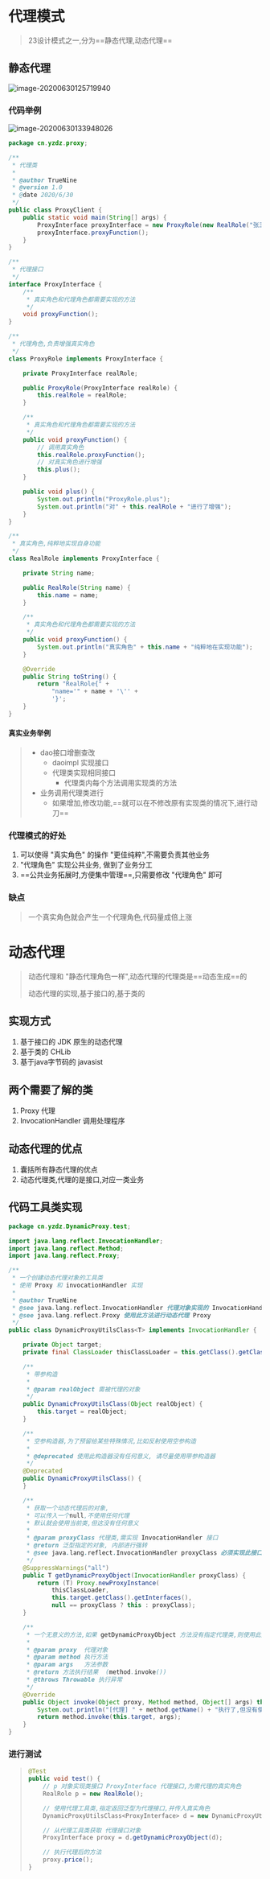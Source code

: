 # 代理模式

>   23设计模式之一,分为==静态代理,动态代理==

## 静态代理

![image-20200630125719940](../img/%E4%BB%A3%E7%90%86%E6%A8%A1%E5%BC%8F/image-20200630125719940.png)

### 代码举例

![image-20200630133948026](../img/%E4%BB%A3%E7%90%86%E6%A8%A1%E5%BC%8F/image-20200630133948026.png)

```java
package cn.yzdz.proxy;

/**
 * 代理类
 *
 * @author TrueNine
 * @version 1.0
 * @date 2020/6/30
 */
public class ProxyClient {
    public static void main(String[] args) {
        ProxyInterface proxyInterface = new ProxyRole(new RealRole("张三"));
        proxyInterface.proxyFunction();
    }
}

/**
 * 代理接口
 */
interface ProxyInterface {
    /**
     * 真实角色和代理角色都需要实现的方法
     */
    void proxyFunction();
}

/**
 * 代理角色,负责增强真实角色
 */
class ProxyRole implements ProxyInterface {

    private ProxyInterface realRole;

    public ProxyRole(ProxyInterface realRole) {
        this.realRole = realRole;
    }

    /**
     * 真实角色和代理角色都需要实现的方法
     */
    public void proxyFunction() {
        // 调用真实角色
        this.realRole.proxyFunction();
        // 对真实角色进行增强
        this.plus();
    }

    public void plus() {
        System.out.println("ProxyRole.plus");
        System.out.println("对" + this.realRole + "进行了增强");
    }
}

/**
 * 真实角色,纯粹地实现自身功能
 */
class RealRole implements ProxyInterface {

    private String name;

    public RealRole(String name) {
        this.name = name;
    }

    /**
     * 真实角色和代理角色都需要实现的方法
     */
    public void proxyFunction() {
        System.out.println("真实角色" + this.name + "纯粹地在实现功能");
    }

    @Override
    public String toString() {
        return "RealRole{" +
            "name='" + name + '\'' +
            '}';
    }
}
```

#### 真实业务举例

>   *   dao接口增删查改
>       *   daoimpl 实现接口
>       *   代理类实现相同接口
>           *   代理类内每个方法调用实现类的方法
>   *   业务调用代理类进行
>       *   如果增加,修改功能,==就可以在不修改原有实现类的情况下,进行动刀==

### 代理模式的好处

1.  可以使得 "真实角色" 的操作 "更佳纯粹",不需要负责其他业务
2.  "代理角色" 实现公共业务, 做到了业务分工
3.  ==公共业务拓展时,方便集中管理==,只需要修改 "代理角色" 即可

### 缺点

>   一个真实角色就会产生一个代理角色,代码量成倍上涨

# 动态代理

>   动态代理和 "静态代理角色一样",动态代理的代理类是==动态生成==的
>
>   动态代理的实现,基于接口的,基于类的

## 实现方式

1.  基于接口的 JDK 原生的动态代理
2.  基于类的 CHLib
3.  基于java字节码的 javasist

## 两个需要了解的类

1.  Proxy 代理
2.  InvocationHandler 调用处理程序

## 动态代理的优点

1.  囊括所有静态代理的优点
2.  动态代理类,代理的是接口,对应一类业务

## 代码工具类实现

```java
package cn.yzdz.DynamicProxy.test;

import java.lang.reflect.InvocationHandler;
import java.lang.reflect.Method;
import java.lang.reflect.Proxy;

/**
 * 一个创建动态代理对象的工具类
 * 使用 Proxy 和 invocationHandler 实现
 *
 * @author TrueNine
 * @see java.lang.reflect.InvocationHandler 代理对象实现的 InvocationHandler 接口
 * @see java.lang.reflect.Proxy 使用此方法进行动态代理 Proxy
 */
public class DynamicProxyUtilsClass<T> implements InvocationHandler {

    private Object target;
    private final ClassLoader thisClassLoader = this.getClass().getClassLoader();

    /**
     * 带参构造
     *
     * @param realObject 需被代理的对象
     */
    public DynamicProxyUtilsClass(Object realObject) {
        this.target = realObject;
    }

    /**
     * 空参构造器,为了预留给某些特殊情况,比如反射使用空参构造
     *
     * @deprecated 使用此构造器没有任何意义, 请尽量使用带参构造器
     */
    @Deprecated
    public DynamicProxyUtilsClass() {
    }

    /**
     * 获取一个动态代理后的对象,
     * 可以传入一个null,不使用任何代理
     * 默认就会使用当前类,但这没有任何意义
     *
     * @param proxyClass 代理类,需实现 InvocationHandler 接口
     * @return 泛型指定的对象, 内部进行强转
     * @see java.lang.reflect.InvocationHandler proxyClass 必须实现此接口
     */
    @SuppressWarnings("all")
    public T getDynamicProxyObject(InvocationHandler proxyClass) {
        return (T) Proxy.newProxyInstance(
            thisClassLoader,
            this.target.getClass().getInterfaces(),
            null == proxyClass ? this : proxyClass);
    }

    /**
     * 一个无意义的方法,如果 getDynamicProxyObject 方法没有指定代理类,则使用此方法进行代理
     *
     * @param proxy  代理对象
     * @param method 执行方法
     * @param args   方法参数
     * @return 方法执行结果  (method.invoke())
     * @throws Throwable 执行异常
     */
    @Override
    public Object invoke(Object proxy, Method method, Object[] args) throws Throwable {
        System.out.println("[代理] " + method.getName() + "执行了,但没有使用任何代理对象");
        return method.invoke(this.target, args);
    }
}
```

### 进行测试

>   ```java
>   @Test
>   public void test() {
>       // p 对象实现类接口 ProxyInterface 代理接口,为需代理的真实角色
>       RealRole p = new RealRole();
>   
>       // 使用代理工具类,指定返回泛型为代理接口,并传入真实角色
>       DynamicProxyUtilsClass<ProxyInterface> d = new DynamicProxyUtilsClass<>(p);
>   
>       // 从代理工具类获取 代理接口对象
>       ProxyInterface proxy = d.getDynamicProxyObject(d);
>   
>       // 执行代理后的方法
>       proxy.price();
>   }
>   ```